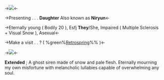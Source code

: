 ->![](https://files.catbox.moe/f8ywit.gif)<-

->Presenting . . . **Daughter**
Also known as **Niryun**<-

->Eternally young ( Bodily 20 ), Esfj
**They**/She, Impaired ( Multiple Sclerosis + Visual Snow ), Asexual<-

->Make a visit . . ? ( %green%[Retrospring](https://retrospring.net/@ill)%% )<-

->![](https://files.catbox.moe/nscqix.gif)<-

**Extended** ;  A ghost siren made of snow and pale flesh. Eternally mourning my own misfortune with melancholic lullabies capable of overwhelming any soul.